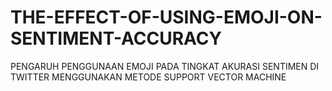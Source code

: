 # THE-EFFECT-OF-USING-EMOJI-ON-SENTIMENT-ACCURACY
PENGARUH PENGGUNAAN EMOJI PADA TINGKAT AKURASI SENTIMEN DI TWITTER MENGGUNAKAN METODE  SUPPORT VECTOR MACHINE

